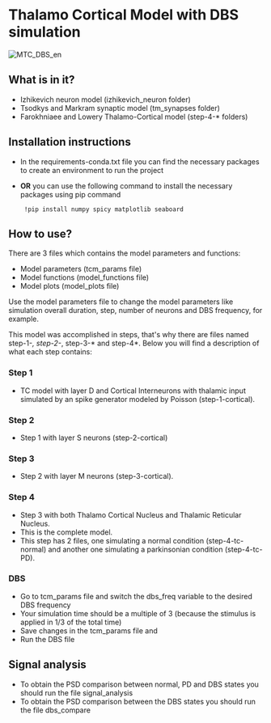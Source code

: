 # Thalamo Cortical Model with DBS simulation

![MTC_DBS_en](https://github.com/celinesoeiro/model-TC/assets/52112166/7d24394c-82b5-44b2-a17d-419ac2b28409)

## What is in it?
- Izhikevich neuron model (izhikevich_neuron folder)
- Tsodkys and Markram synaptic model (tm_synapses folder)
- Farokhniaee and Lowery Thalamo-Cortical model (step-4-* folders)

## Installation instructions
- In the requirements-conda.txt file you can find the necessary packages to create an environment to run the project
- **OR** you can use the following command to install the necessary packages using pip command
    
    ``` !pip install numpy spicy matplotlib seaboard```

## How to use?
There are 3 files which contains the model parameters and functions:
- Model parameters (tcm_params file)
- Model functions (model_functions file)
- Model plots (model_plots file)

Use the model parameters file to change the model parameters like simulation overall duration, step, number of neurons and DBS frequency, for example.

This model was accomplished in steps, that's why there are files named step-1-*, step-2-*, step-3-* and step-4*. Below you will find a description of what each step contains:

### Step 1
- TC model with layer D and Cortical Interneurons with thalamic input simulated by an spike generator modeled by Poisson (step-1-cortical).

### Step 2
- Step 1 with layer S neurons (step-2-cortical)

### Step 3
- Step 2 with layer M neurons (step-3-cortical).

### Step 4
- Step 3 with both Thalamo Cortical Nucleus and Thalamic Reticular Nucleus. 
- This is the complete model.
- This step has 2 files, one simulating a normal condition (step-4-tc-normal) and another one simulating a parkinsonian condition (step-4-tc-PD).

### DBS
- Go to tcm_params file and switch the dbs_freq variable to the desired DBS frequency
- Your simulation time should be a multiple of 3 (because the stimulus is applied in 1/3 of the total time)
- Save changes in the tcm_params file and
- Run the DBS file

## Signal analysis
- To obtain the PSD comparison between normal, PD and DBS states you should run the file signal_analysis
- To obtain the PSD comparison between the DBS states you should run the file dbs_compare


